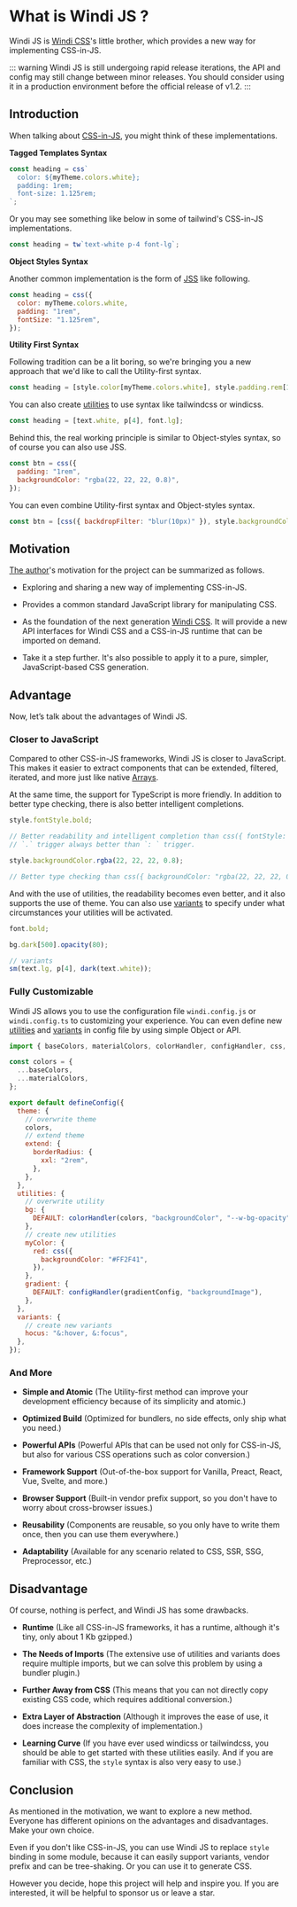 # What is Windi JS ?

Windi JS is [Windi CSS](https://windicss.org/)'s little brother, which provides a new way for implementing CSS-in-JS.

::: warning
Windi JS is still undergoing rapid release iterations, the API and config may still change between minor releases. You should consider using it in a production environment before the official release of v1.2.
:::

## Introduction

When talking about [CSS-in-JS](https://en.wikipedia.org/wiki/CSS-in-JS), you might think of these implementations.

**Tagged Templates Syntax**

```js
const heading = css`
  color: ${myTheme.colors.white};
  padding: 1rem;
  font-size: 1.125rem;
`;
```

Or you may see something like below in some of tailwind's CSS-in-JS implementations.

```js
const heading = tw`text-white p-4 font-lg`;
```

**Object Styles Syntax**

Another common implementation is the form of [JSS](https://cssinjs.org/) like following.

```js
const heading = css({
  color: myTheme.colors.white,
  padding: "1rem",
  fontSize: "1.125rem",
});
```

**Utility First Syntax**

Following tradition can be a lit boring, so we're bringing you a new approach that we'd like to call the Utility-first syntax.

```js
const heading = [style.color[myTheme.colors.white], style.padding.rem[1], style.fontSize.rem[1.125]];
```

You can also create [utilities](/customization/utility) to use syntax like tailwindcss or windicss.

```js
const heading = [text.white, p[4], font.lg];
```

Behind this, the real working principle is similar to Object-styles syntax, so of course you can also use JSS.

```js
const btn = css({
  padding: "1rem",
  backgroundColor: "rgba(22, 22, 22, 0.8)",
});
```

You can even combine Utility-first syntax and Object-styles syntax.

```js
const btn = [css({ backdropFilter: "blur(10px)" }), style.backgroundColor.rgba(22, 22, 22, 0.8), p[4], font.lg];
```

## Motivation

[The author](https://github.com/voorjaar)'s motivation for the project can be summarized as follows.

- Exploring and sharing a new way of implementing CSS-in-JS.

- Provides a common standard JavaScript library for manipulating CSS.

- As the foundation of the next generation [Windi CSS](https://windicss.org/). It will provide a new API interfaces for Windi CSS and a CSS-in-JS runtime that can be imported on demand.

- Take it a step further. It's also possible to apply it to a pure, simpler, JavaScript-based CSS generation.

## Advantage

Now, let’s talk about the advantages of Windi JS.

### Closer to JavaScript

Compared to other CSS-in-JS frameworks, Windi JS is closer to JavaScript. This makes it easier to extract components that can be extended, filtered, iterated, and more just like native [Arrays](https://developer.mozilla.org/en-US/docs/Web/JavaScript/Reference/Global_Objects/Array).

At the same time, the support for TypeScript is more friendly. In addition to better type checking, there is also better intelligent completions.

```js
style.fontStyle.bold;

// Better readability and intelligent completion than css({ fontStyle: "bold" }) or css`fontStyle: bold`
// `.` trigger always better than `: ` trigger.

style.backgroundColor.rgba(22, 22, 22, 0.8);

// Better type checking than css({ backgroundColor: "rgba(22, 22, 22, 0.8)" }) or css`backgroundColor: rgba(22, 22, 22, 0.8)`
```

And with the use of utilities, the readability becomes even better, and it also supports the use of theme. You can also use [variants](/customization/variant) to specify under what circumstances your utilities will be activated.

```js
font.bold;

bg.dark[500].opacity(80);

// variants
sm(text.lg, p[4], dark(text.white));
```

### Fully Customizable

Windi JS allows you to use the configuration file `windi.config.js` or `windi.config.ts` to customizing your experience. You can even define new [utilities](/guide/configuration#utilities) and [variants](/guide/configuration#variants) in config file by using simple Object or API.

```js
import { baseColors, materialColors, colorHandler, configHandler, css, defineConfig, gradientConfig } from "windijs";

const colors = {
  ...baseColors,
  ...materialColors,
};

export default defineConfig({
  theme: {
    // overwrite theme
    colors,
    // extend theme
    extend: {
      borderRadius: {
        xxl: "2rem",
      },
    },
  },
  utilities: {
    // overwrite utility
    bg: {
      DEFAULT: colorHandler(colors, "backgroundColor", "--w-bg-opacity"),
    },
    // create new utilities
    myColor: {
      red: css({
        backgroundColor: "#FF2F41",
      }),
    },
    gradient: {
      DEFAULT: configHandler(gradientConfig, "backgroundImage"),
    },
  },
  variants: {
    // create new variants
    hocus: "&:hover, &:focus",
  },
});
```

### And More

- **Simple and Atomic** (The Utility-first method can improve your development efficiency because of its simplicity and atomic.)

- **Optimized Build** (Optimized for bundlers, no side effects, only ship what you need.)

- **Powerful APIs** (Powerful APIs that can be used not only for CSS-in-JS, but also for various CSS operations such as color conversion.)

- **Framework Support** (Out-of-the-box support for Vanilla, Preact, React, Vue, Svelte, and more.)

- **Browser Support** (Built-in vendor prefix support, so you don't have to worry about cross-browser issues.)

- **Reusability** (Components are reusable, so you only have to write them once, then you can use them everywhere.)

- **Adaptability** (Available for any scenario related to CSS, SSR, SSG, Preprocessor, etc.)

## Disadvantage

Of course, nothing is perfect, and Windi JS has some drawbacks.

- **Runtime** (Like all CSS-in-JS frameworks, it has a runtime, although it's tiny, only about 1 Kb gzipped.)

- **The Needs of Imports** (The extensive use of utilities and variants does require multiple imports, but we can solve this problem by using a bundler plugin.)

- **Further Away from CSS** (This means that you can not directly copy existing CSS code, which requires additional conversion.)

- **Extra Layer of Abstraction** (Although it improves the ease of use, it does increase the complexity of implementation.)

- **Learning Curve** (If you have ever used windicss or tailwindcss, you should be able to get started with these utilities easily. And if you are familiar with CSS, the `style` syntax is also very easy to use.)

## Conclusion

As mentioned in the motivation, we want to explore a new method. Everyone has different opinions on the advantages and disadvantages. Make your own choice.

Even if you don't like CSS-in-JS, you can use Windi JS to replace `style` binding in some module, because it can easily support variants, vendor prefix and can be tree-shaking. Or you can use it to generate CSS.

However you decide, hope this project will help and inspire you. If you are interested, it will be helpful to sponsor us or leave a star.
